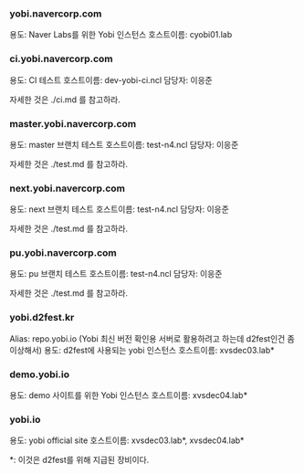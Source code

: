 ### yobi.navercorp.com 

용도: Naver Labs를 위한 Yobi 인스턴스
호스트이름: cyobi01.lab

### ci.yobi.navercorp.com 

용도: CI 테스트
호스트이름: dev-yobi-ci.ncl
담당자: 이응준

자세한 것은 ./ci.md 를 참고하라.

### master.yobi.navercorp.com

용도: master 브랜치 테스트
호스트이름: test-n4.ncl
담당자: 이응준

자세한 것은 ./test.md 를 참고하라.

### next.yobi.navercorp.com

용도: next 브랜치 테스트
호스트이름: test-n4.ncl
담당자: 이응준

자세한 것은 ./test.md 를 참고하라.

### pu.yobi.navercorp.com

용도: pu 브랜치 테스트
호스트이름: test-n4.ncl
담당자: 이응준

자세한 것은 ./test.md 를 참고하라.

### yobi.d2fest.kr

Alias: repo.yobi.io (Yobi 최신 버전 확인용 서버로 활용하려고 하는데 d2fest인건 좀 이상해서)
용도: d2fest에 사용되는 yobi 인스턴스
호스트이름: xvsdec03.lab\*

### demo.yobi.io

용도: demo 사이트를 위한 Yobi 인스턴스
호스트이름: xvsdec04.lab\*

### yobi.io

용도: yobi official site
호스트이름: xvsdec03.lab\*, xvsdec04.lab\*

\*: 이것은 d2fest를 위해 지급된 장비이다.


